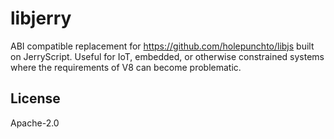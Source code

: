 # libjerry

ABI compatible replacement for <https://github.com/holepunchto/libjs> built on JerryScript. Useful for IoT, embedded, or otherwise constrained systems where the requirements of V8 can become problematic.

## License

Apache-2.0

